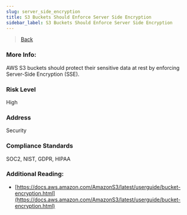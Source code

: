 ```yaml
---
slug: server_side_encryption
title: S3 Buckets Should Enforce Server Side Encryption
sidebar_label: S3 Buckets Should Enforce Server Side Encryption
---
```

> [Back](../../s3publiccheck)

### More Info:
AWS S3 buckets should protect their sensitive data at rest by enforcing Server-Side Encryption (SSE).

### Risk Level
High

### Address
Security

### Compliance Standards
SOC2, NIST, GDPR, HIPAA


### Additional Reading:
- [https://docs.aws.amazon.com/AmazonS3/latest/userguide/bucket-encryption.html](https://docs.aws.amazon.com/AmazonS3/latest/userguide/bucket-encryption.html) 

